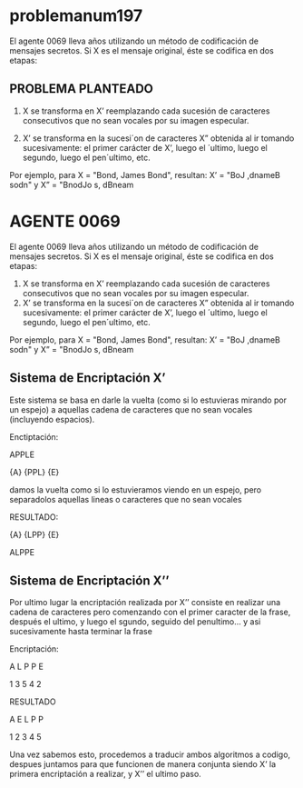 
# problemanum197
El agente 0069 lleva años utilizando un método de codificación de mensajes secretos. Si X es el
mensaje original, éste se codifica en dos etapas:

## PROBLEMA PLANTEADO

1. X se transforma en X’ reemplazando cada sucesión de caracteres consecutivos que no sean vocales por su imagen especular.

2. X’ se transforma en la sucesi´on de caracteres X” obtenida al ir tomando sucesivamente: el primer carácter de X’, luego el ´ultimo, luego el segundo, luego el pen´ultimo, etc.

Por ejemplo, para X = "Bond, James Bond", resultan:
X’ = "BoJ ,dnameB sodn"  y  X” = "BnodJo s, dBneam

##


# AGENTE 0069
El agente 0069 lleva años utilizando un método de codificación de mensajes secretos. Si X es el
mensaje original, éste se codifica en dos etapas:

  1. X se transforma en X’ reemplazando cada sucesión de caracteres consecutivos que no sean vocales por su imagen especular.
  2. X’ se transforma en la sucesi´on de caracteres X” obtenida al ir tomando sucesivamente: el primer carácter de X’, luego el ´ultimo, luego el segundo, luego el pen´ultimo, etc.

Por ejemplo, para X = "Bond, James Bond", resultan:
X’ = "BoJ ,dnameB sodn"  y  X” = "BnodJo s, dBneam

## Sistema de Encriptación X’
Este sistema se basa en darle la vuelta (como si lo estuvieras mirando por un espejo) a aquellas cadena de caracteres que no sean vocales (incluyendo espacios).

Enctiptación:

APPLE

{A} {PPL} {E}

damos la vuelta como si lo estuvieramos viendo en un espejo, pero separadolos aquellas lineas o caracteres que no sean vocales

RESULTADO:

{A} {LPP} {E}

ALPPE

## Sistema de Encriptación X’’
Por ultimo lugar la encriptación realizada por X’’ consiste en realizar una cadena de caracteres pero comenzando con el primer caracter de la frase, después el ultimo, y luego el sgundo, seguido del penultimo... y asi sucesivamente hasta terminar la frase

Encriptación:

A  L  P  P  E

1  3  5  4  2


RESULTADO

A E L P P

1 2 3 4 5

Una vez sabemos esto, procedemos a traducir ambos algoritmos a codigo, despues juntamos para que funcionen de manera conjunta siendo X’ la primera encriptación a realizar, y X’’ el ultimo paso.

